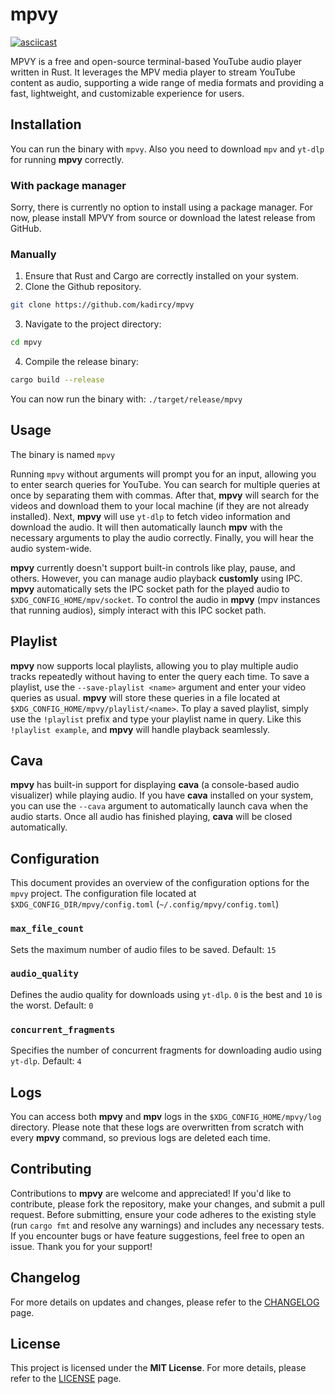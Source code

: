 # mpvy

[![asciicast](https://asciinema.org/a/uCgJdnVdi56KY0CLUnd1vYY6W.svg)](https://asciinema.org/a/uCgJdnVdi56KY0CLUnd1vYY6W)

MPVY is a free and open-source terminal-based YouTube audio player written in Rust. It leverages the MPV media player to stream YouTube content as audio, supporting a wide range of media formats and providing a fast, lightweight, and customizable experience for users.

## Installation

You can run the binary with `mpvy`.
Also you need to download `mpv` and `yt-dlp` for running **mpvy** correctly.

### With package manager

Sorry, there is currently no option to install using a package manager. For now, please install MPVY from source or download the latest release from GitHub.

### Manually

1. Ensure that Rust and Cargo are correctly installed on your system.
2. Clone the Github repository.
```bash
git clone https://github.com/kadircy/mpvy
```
3. Navigate to the project directory:
```bash
cd mpvy
```
4. Compile the release binary:
```bash
cargo build --release
```

You can now run the binary with: `./target/release/mpvy`

## Usage
The binary is named `mpvy`

Running `mpvy` without arguments will prompt you for an input, allowing you to enter search queries for YouTube. You can search for multiple queries at once by separating them with commas. After that, **mpvy** will search for the videos and download them to your local machine (if they are not already installed). Next, **mpvy** will use `yt-dlp` to fetch video information and download the audio. It will then automatically launch **mpv** with the necessary arguments to play the audio correctly. Finally, you will hear the audio system-wide.

**mpvy** currently doesn't support built-in controls like play, pause, and others. However, you can manage audio playback **customly** using IPC. **mpvy** automatically sets the IPC socket path for the played audio to `$XDG_CONFIG_HOME/mpv/socket`. To control the audio in **mpvy** (mpv instances that running audios), simply interact with this IPC socket path.

## Playlist
**mpvy** now supports local playlists, allowing you to play multiple audio tracks repeatedly without having to enter the query each time. To save a playlist, use the `--save-playlist <name>` argument and enter your video queries as usual. **mpvy** will store these queries in a file located at `$XDG_CONFIG_HOME/mpvy/playlist/<name>`. To play a saved playlist, simply use the `!playlist` prefix and type your playlist name in query. Like this `!playlist example`, and **mpvy** will handle playback seamlessly.

## Cava
**mpvy** has built-in support for displaying **cava** (a console-based audio visualizer) while playing audio. If you have **cava** installed on your system, you can use the `--cava` argument to automatically launch cava when the audio starts. Once all audio has finished playing, **cava** will be closed automatically.

## Configuration
This document provides an overview of the configuration options for the `mpvy` project.
The configuration file located at `$XDG_CONFIG_DIR/mpvy/config.toml` (`~/.config/mpvy/config.toml`)

### `max_file_count`
Sets the maximum number of audio files to be saved. Default: `15`

### `audio_quality`
Defines the audio quality for downloads using `yt-dlp`. `0` is the best and `10` is the worst. Default: `0`

### `concurrent_fragments`
Specifies the number of concurrent fragments for downloading audio using `yt-dlp`. Default: `4`

## Logs
You can access both **mpvy** and **mpv** logs in the `$XDG_CONFIG_HOME/mpvy/log` directory. Please note that these logs are overwritten from scratch with every **mpvy** command, so previous logs are deleted each time.

## Contributing

Contributions to **mpvy** are welcome and appreciated! If you'd like to contribute, please fork the repository, make your changes, and submit a pull request. Before submitting, ensure your code adheres to the existing style (run `cargo fmt` and resolve any warnings) and includes any necessary tests. If you encounter bugs or have feature suggestions, feel free to open an issue. Thank you for your support!

## Changelog
For more details on updates and changes, please refer to the [CHANGELOG](./CHANGELOG.md) page.

## License
This project is licensed under the **MIT License**. For more details, please refer to the [LICENSE](./LICENSE) page.
